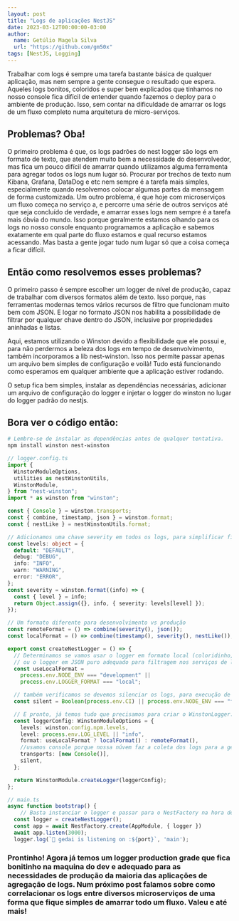 ```yaml
---
layout: post
title: "Logs de aplicações NestJS"
date: 2023-03-12T00:00:00-03:00
author:
  name: Getúlio Magela Silva
  url: "https://github.com/gm50x"
tags: [NestJS, Logging]
---
```


Trabalhar com logs é sempre uma tarefa bastante básica de qualquer aplicação, mas nem sempre a gente consegue o resultado que espera. Aqueles logs bonitos, coloridos e super bem explicados que tinhamos no nosso console fica difícil de entender quando fazemos o deploy para o ambiente de produção. Isso, sem contar na dificuldade de amarrar os logs de um fluxo completo numa arquitetura de micro-serviços.

## Problemas? Oba!

O primeiro problema é que, os logs padrões do nest logger são logs em formato de texto, que atendem muito bem a necessidade do desenvolvedor, mas fica um pouco difícil de amarrar quando utilizamos alguma ferramenta para agregar todos os logs num lugar só. Procurar por trechos de texto num Kibana, Grafana, DataDog e etc nem sempre é a tarefa mais simples, especialmente quando resolvemos colocar algumas partes da mensagem de forma customizada.
Um outro problema, é que hoje com microserviços um fluxo começa no serviço a, e percorre uma série de outros serviços até que seja concluído de verdade, e amarrar esses logs nem sempre é a tarefa mais óbvia do mundo. Isso porque geralmente estamos olhando para os logs no nosso console enquanto programamos a aplicação e sabemos exatamente em qual parte do fluxo estamos e qual recurso estamos acessando. Mas basta a gente jogar tudo num lugar só que a coisa começa a ficar difícil.

## Então como resolvemos esses problemas?

O primeiro passo é sempre escolher um logger de nível de produção, capaz de trabalhar com diversos formatos além de texto. Isso porque, nas ferramentas modernas temos vários recursos de filtro que funcionam muito bem com JSON. E logar no formato JSON nos habilita a possibilidade de filtrar por qualquer chave dentro do JSON, inclusive por propriedades aninhadas e listas.

Aqui, estamos utilizando o Winston devido a flexibilidade que ele possui e, para não perdermos a beleza dos logs em tempo de desenvolvimento, também incorporamos a lib nest-winston. Isso nos permite passar apenas um arquivo bem simples de configuração e voilà! Tudo está funcionando como esperamos em qualquer ambiente que a aplicação estiver rodando.

O setup fica bem simples, instalar as dependências necessárias, adicionar um arquivo de configuração do logger e injetar o logger do winston no lugar do logger padrão do nestjs.

## Bora ver o código então:

```bash
# Lembre-se de instalar as dependências antes de qualquer tentativa.
npm install winston nest-winston
```

```ts
// logger.config.ts
import {
  WinstonModuleOptions,
  utilities as nestWinstonUtils,
  WinstonModule,
} from "nest-winston";
import * as winston from "winston";

const { Console } = winston.transports;
const { combine, timestamp, json } = winston.format;
const { nestLike } = nestWinstonUtils.format;

// Adicionamos uma chave severity em todos os logs, para simplificar filtro configuração no Google Cloud.
const levels: object = {
  default: "DEFAULT",
  debug: "DEBUG",
  info: "INFO",
  warn: "WARNING",
  error: "ERROR",
};
const severity = winston.format((info) => {
  const { level } = info;
  return Object.assign({}, info, { severity: levels[level] });
});

// Um formato diferente para desenvolvimento vs produção
const remoteFormat = () => combine(severity(), json());
const localFormat = () => combine(timestamp(), severity(), nestLike());

export const createNestLogger = () => {
  // Determinamos se vamos usar o logger em formato local (coloridinho, com texto)
  // ou o logger em JSON puro adequado para filtragem nos serviços de log
  const useLocalFormat =
    process.env.NODE_ENV === "development" ||
    process.env.LOGGER_FORMAT === "local";

  // também verificamos se devemos silenciar os logs, para execução de pipelines de teste por exemplo
  const silent = Boolean(process.env.CI) || process.env.NODE_ENV === "test";

  // E pronto, já temos tudo que precisamos para criar o WinstonLogger.
  const loggerConfig: WinstonModuleOptions = {
    levels: winston.config.npm.levels,
    level: process.env.LOG_LEVEL || "info",
    format: useLocalFormat ? localFormat() : remoteFormat(),
    //usamos console porque nossa núvem faz a coleta dos logs para a gente, sem a necessidade de usar algum transport específico
    transports: [new Console()],
    silent,
  };

  return WinstonModule.createLogger(loggerConfig);
};
```

```ts
// main.ts
async function bootstrap() {
	// Basta instanciar o logger e passar para o NestFactory na hora de criar o app.
  const logger = createNestLogger();
  const app = await NestFactory.create(AppModule, { logger })
  await app.listen(3000);
  logger.log(`🐋 gedai is listening on :${port}`, 'main');
```

### Prontinho! Agora já temos um logger production grade que fica bonitinho na maquina do dev e adequado para as necessidades de produção da maioria das aplicações de agregação de logs. Num próximo post falamos sobre como correlacionar os logs entre diversos microserviços de uma forma que fique simples de amarrar todo um fluxo. Valeu e até mais!

